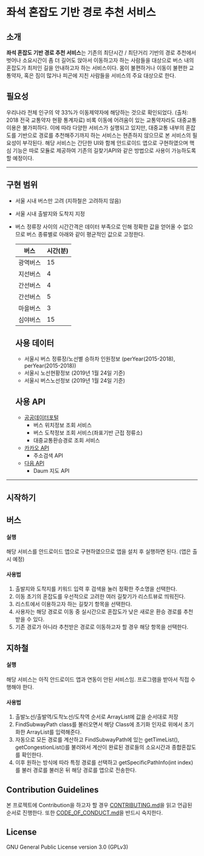 #  좌석 혼잡도 기반 경로 추천 서비스

## 소개
**좌석 혼잡도 기반 경로 추천 서비스**는 기존의 최단시간 / 최단거리 기반의 경로 추천에서 벗어나 소요시간이 좀 더 길어도 앉아서 이동하고자 하는 사람들을 대상으로 버스 내의 혼잡도가 최저인 길을 안내하고자 하는 서비스이다. 몸이 불편하거나 이동이 불편한 교통약자, 혹은 짐이 많거나 피곤에 지친 사람들을 서비스의 주요 대상으로 한다.

## 필요성
우리나라 전체 인구의 약 33%가 이동제약자에 해당하는 것으로 확인되었다. (출처: 2018 전국 교통약자 현황 통계자료) 비록 이동에 어려움이 있는 교통약자라도 대중교통 이용은 불가피하다. 이에 따라 다양한 서비스가 실행되고 있지만, 대중교통 내부의 혼잡도를 기반으로 경로를 추천해주기까지 하는 서비스는 현존하지 않으므로 본 서비스의 필요성이 부각된다. 해당 서비스는 간단한 UI와 함께 안드로이드 앱으로 구현하였으며 핵심 기능은 따로 모듈로 제공하여 기존의 길찾기API와 같은 방법으로 사용이 가능하도록 할 예정이다.

-------------------------

## 구현 범위
* 서울 시내 버스만 고려 (지하철은 고려하지 않음)
* 서울 시내 출발지와 도착지 지정
* 버스 정류장 사이의 시간간격은 데이터 부족으로 인해 정확한 값을 얻어올 수 없으므로 버스 종류별로 아래와 같이 평균적인 값으로 고정한다.

   |버스   |시간(분)							|
   |--|-----------|
   | 광역버스	 |15			|
   | 지선버스 |4			|
   | 간선버스  |4	|
   | 간선버스 |5			|
   | 마을버스 |3			|
   | 심야버스	 |15	|


    ## 사용 데이터
    - 서울시 버스 정류장/노선별 승하차 인원정보 (perYear(2015-2018), perYear(2015-2018))
    - 서울시 노선현황정보 (2019년 1월 24일 기준)
    - 서울시 버스노선정보 (2019년 1월 24일 기준)


    ## 사용 API
    * [공공데이터포털](data.go.kr)
      - 버스 위치정보 조회 서비스
      - 버스 도착정보 조회 서비스(좌표기반 근접 정류소)
      - 대중교통환승경로 조회 서비스
    * [카카오 API](https://developers.kakao.com/docs/restapi/local)
      - 주소검색 API
    * [다음 API](http://apis.map.daum.net/)
      - Daum 지도 API

------------------------------
## 시작하기
## 버스
#### 실행
 해당 서비스를 안드로이드 앱으로 구현하였으므로 앱을 설치 후 실행하면 된다. (앱은 출시 예정)
#### 사용법
1. 출발지와 도착지를 키워드 입력  후 검색을 눌러 정확한 주소명을 선택한다.
2. 이동 초기의 혼잡도를 우선적으로 고려한 여러 길찾기가 리스트뷰로 띄워진다.
3. 리스트에서 이용하고자 하는 길찾기 항목을 선택한다.
4. 사용자는 해당 경로로 이동 중 실시간으로 혼잡도가 낮은 새로운 환승 경로를 추천받을 수 있다.
5. 기존 경로가 아니라 추천받은 경로로 이동하고자 할 경우 해당 항목을 선택한다.

## 지하철
#### 실행
  해당 서비스는 아직 안드로이드 앱과 연동이 안된 서비스임. 프로그램을 받아서 직접 수행해야 한다.
#### 사용법
1. 출발노선/출발역/도착노선/도착역 순서로 ArrayList에 값을 순서대로 저장
2. FindSubwayPath class를 불러오면서 해당 Class에 초기화 인자로 위에서 초기화한 ArrayList를 입력해준다.
3. 자동으로 모든 경로를 계산하고 FindSubwayPath에 있는 getTimeList(), getCongestionList()를 불러와서 계산이 완료된 경로들의 소요시간과 종합혼잡도를 확인한다.
4. 이후 원하는 방식에 따라 특정 경로를 선택하고 getSpecificPathInfo(int index)를 불러 경로를 불러온 뒤 해당 경로를 앱으로 전송한다.

## Contribution Guidelines
본 프로젝트에 Contribution을 하고자 할 경우 [CONTRIBUTING.md](https://github.com/CAU-OSS-2019/team-project-team5/blob/master/CONTRIBUTING.md)을 읽고 언급된 순서로 진행한다. 또한  [CODE_OF_CONDUCT.md](https://github.com/CAU-OSS-2019/team-project-team5/blob/master/CODE_OF_CONDUCT.md)을 반드시 숙지한다.

## License
GNU General Public License version 3.0 (GPLv3)
